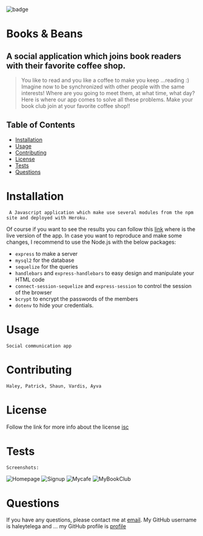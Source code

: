![badge](https://img.shields.io/badge/license-isc-green)
  # Books & Beans
  
  ## A social application which joins book readers with their favorite coffee shop.
  
  > You like to read and you like a coffee to make you keep ...reading :) Imagine now to be synchronized with other people with the same interests! Where are you going to meet them, at what time, what day? Here is where our app comes to solve all these problems. Make your book club join at your favorite coffee shop!!  

  ## Table of Contents
  - [Installation](#installation)
  - [Usage](#usage)
  - [Contributing](#contributing)
  - [License](#license)
  - [Tests](#tests)
  - [Questions](#questions)

  # Installation
     A Javascript application which make use several modules from the npm site and deployed with Heroku.
   Of course if you want to see the results you can follow this [link](https://book-and-beans.herokuapp.com/) where is the live version of the app.
   In case you want to reproduce and make some changes, I recommend to use the Node.js with the below packages:
   - ```express``` to make a server
   - ```mysql2``` for the database
   - ```sequelize``` for the queries 
   - ```handlebars``` and ```express-handlebars``` to easy design and manipulate your HTML code
   - ```connect-session-sequelize``` and ```express-session``` to control the session of the browser
   - ```bcrypt``` to encrypt the passwords of the members
   - ```dotenv``` to hide your credentials. 

  # Usage
    Social communication app

  # Contributing
    Haley, Patrick, Shaun, Vardis, Ayva
  
  # License
  Follow the link for more info about the license [isc](https://choosealicense.com/licenses/isc)

  # Tests
    Screenshots:
   ![Homepage](https://github.com/haleytelega/Book-Beans/blob/main/img/homepage.jpeg)
   ![Signup](https://github.com/haleytelega/Book-Beans/blob/main/img/signuppage.jpeg)
   ![Mycafe](https://github.com/haleytelega/Book-Beans/blob/main/img/mycoffeeshop.jpeg)
   ![MyBookClub](https://github.com/haleytelega/Book-Beans/blob/main/img/mybookclub.jpeg)

  # Questions
  If you have any questions, please contact me at [email](mailto:).
  My GitHub username is haleytelega and ...
  my GitHub profile is [profile](https://github.com/haleytelega)
